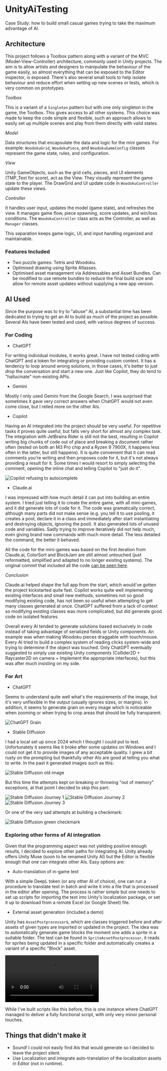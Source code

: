 # UnityAiTesting

Case Study: how to build small casual games trying to take the maximum advantage of AI.

## Architecture

This project follows a Toolbox pattern along with a variant of the MVC (Model-View-Controller) architecture, commonly used in Unity projects. The aim is to allow artists and designers to manipulate the behaviour of the game easily, so almost everything that can be exposed to the Editor inspector, is exposed. There's also several small tools to help isolate behaviour and reduce effort when setting up new scenes or tests, which is very common on prototypes.

*Toolbox*

This is a variant of a `Singleton` pattern but with one only singleton in the game, the Toolbox. This gives access to all other systems. This choice was made to keep the code simple and flexible, such an approach allows to easily set up multiple scenes and play from them directly with valid states.

*Model*

Data structures that encapsulate the data and logic for the mini games. For example: `WoodokuGrid`, `WoodokuPiece`, and `WoodokuGameConfig` classes represent the game state, rules, and configuration. 

*View*

Unity GameObjects, such as the grid cells, pieces, and UI elements (TMP_Text for score), act as the View. They visually represent the game state to the player. The DrawGrid and UI update code in `WoodokuController` update these views.

*Controller*

It handles user input, updates the model (game state), and refreshes the view. It manages game flow, piece spawning, score updates, and win/loss conditions. The `WoodokuController` class acts as the Controller, as well as `Manager` classes.

This separation keeps game logic, UI, and input handling organized and maintainable.

### Features Included
 - Two puzzle games: Tetris and Woodoku.
 - Optimised drawing using Sprite Atlasses.
 - Optimised asset management via Addressables and Asset Bundles. Can be modified to use remote bundles to reduce the final build size and allow for remote asset updates without supplying a new app version.

## AI Used

Since the purpose was to try to "abuse" AI, a substantial time has been dedicated to trying to get an AI to build as much of the project as possible. Several AIs have been tested and used, with various degrees of success.

### For Coding

 - ChatGPT

For writing individual modules, it works great. I have not tested coding with ChatGPT and a token for integrating or providing custom context. It has a tendency to loop around wrong solutions, in those cases, it's better to just drop the conversation and start a new one. Just like Copilot, they do tend to "hallucinate" non-existing APIs.

 - Gemini

Mostly I only used Gemini from the Google Search, I was surprised that sometimes it gave very correct answers when ChatGPT would not even come close, but I relied more on the other AIs.

 - Copilot

Having an AI integrated into the project should be very useful. For repetitive tasks it proves quite useful, but falls very short for almost any complex task. The integration with JetBrains Rider is still not the best, resulting in Copilot writing big chunks of code out of place and breaking a document rather often (tested on both an M3 Pro chip and a Ryzen 9 7900X, it happens less often in the latter, but still happens). It is quite convenient that it can read comments you're writing and then proposes code for it, but it's not always providing a result for it. Some times I would resort to simply selecting the comment, opening the inline chat and telling Copilot to "just do it".

![Copilot refusing to autocomplete](Documentation/copilot_force_execution.png)

 - Claude.ai

I was impressed with how much detail it can put into building an entire system. I tried just telling it to create the entire game, with all mini-games, and it did generate lots of code for it. The code was gramatically correct, although many parts did not make sense (e.g. you tell it to use pooling, it creates a pool, declare it in a class and immediately after start instantiating and destroying objects, ignoring the pool). It also generated lots of unused code and variables. Sadly trying to improve iteratively did not help much, even giving brand new commands with much more detail. The less detailed the command, the better it behaved.

All the code for the mini-games was based on the first iteration from Claude.ai, ColorSort and BlockJam are still almost untouched (just reformatted, simplified and adapted to no longer existing systems). The original commit that included all the code [can be seen here](https://github.com/lumley/UnityAiTesting/commit/5b578634117430f3e4150e371263ffe46ad68f87).

*Conclusion*

Claude.ai helped shape the full app from the start, which would've gotten the project kickstarted quite fast. Copilot works quite well implementing existing interfaces and small new methods, sometimes not so good modifying existing code, has not been so useful when attempting to get many classes generated at once. ChatGPT suffered from a lack of context so modifying existing classes was more complicated, but did generate good code on isolated features.

Overall every AI tended to generate solutions based exclusively in code instead of taking advantage of serialized fields or Unity components. An example was when making Woodoku pieces draggable with touch/mouse. Every AI tried to build a complex system of reading clicks system-wide and trying to determine if the object was touched. Only ChatGPT eventually suggested to simply use existing Unity components (Collider2D + Raycaster2D on camera + Implement the appropriate interfaces), but this was after much insisting on my side.

### For Art

 - ChatGPT

Seems to understand quite well what's the requirements of the image, but it's very unflexible in the output (usually ignores sizes, or margins). In addition, it seems to generate grain on every image which is noticeable when zooming or when trying to crop areas that should be fully transparent.

![ChatGPT Grain](Documentation/chatgpt_grain.png)

 - Stable Diffusion

I had a local set up since 2024 which I thought I could put to test. Unfortunately it seems like it broke after some updates on Windows and I could not get it to provide images of any acceptable quality. I grew a bit rusty on the prompting but thankfully other AIs are good at telling you what to write. In the past it generated images such as this:

![Stable Diffusion old image](Documentation/stablediffusion_character.png)

But this time the attempts kept on breaking or throwing "out of memory" exceptions, at that point I decided to skip this part:

![Stable Diffusion Journey 1](Documentation/stablediffusion_journey1.png) ![Stable Diffusion Journey 2](Documentation/stablediffusion_journey2.png) ![Stable Diffusion Journey 3](Documentation/stablediffusion_journey3.png)

Or one of the very sad attempts at building a checkmark:

![Stable Diffusion green checkmark](Documentation/stablediffusion_checkmark.png)

### Exploring other forms of AI integration

Given that the programming aspect was not yielding positive enough results, I decided to explore other paths for integrating AI. Unity already offers Unity Muse (soon to be renamed Unity AI) but the Editor is flexible enough that one can integrate other AIs. Easy options are:

 - Auto-translation of in-game text

With a simple DeepL token (or any other AI of choice), one can run a procedure to translate text in batch and write it into a file that is processed in the editor after opening. The process is rather simple but one needs to set up scripts for importing the text into Unity's localization package, or set it up to download from a remote Excel (or Google Sheet) file.

 - External asset generation (included a demo)

Unity has `AssetPostprocessor`s, which are classes triggered before and after assets of given types are imported or updated in the project. The idea was to automatically generate game blocks the moment one adds a sprite in a suitable folder. The test can be found in `SpriteAssetPostprocessor`, it reads for sprites being updated in a specific folder and automatically creates a variant of a specific "Block" asset.

![Video demonstrating automatic Block Creation](Documentation/auto-block-creation.mp4)

While I've built scripts like this before, this is one instance where ChatGPT managed to deliver a fully functional script, with only very minor personal touches.

## Things that didn't make it
 - Sound! I could not easily find AIs that would generate so I decided to leave the project silent.
 - Use Localization and integrate auto-translation of the localization assets in Editor (not in runtime).
